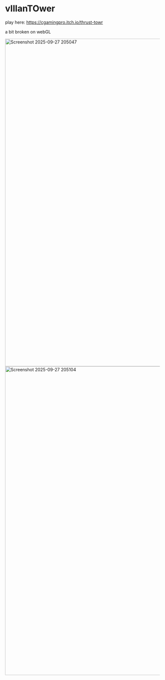 
# vIllanTOwer

play here:
https://cgamingpro.itch.io/thrust-towr

a bit broken on webGL 

<img width="1822" height="1063" alt="Screenshot 2025-09-27 205047" src="https://github.com/user-attachments/assets/563f99b7-0914-4d7b-8baa-b9701ef6d3fd" />
<img width="1797" height="1002" alt="Screenshot 2025-09-27 205104" src="https://github.com/user-attachments/assets/95a5b10a-0a9c-46a2-bc21-0f2f8ff71ea1" />

